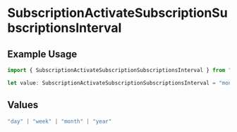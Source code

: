 # SubscriptionActivateSubscriptionSubscriptionsInterval

## Example Usage

```typescript
import { SubscriptionActivateSubscriptionSubscriptionsInterval } from "jani-payments/models/operations";

let value: SubscriptionActivateSubscriptionSubscriptionsInterval = "month";
```

## Values

```typescript
"day" | "week" | "month" | "year"
```